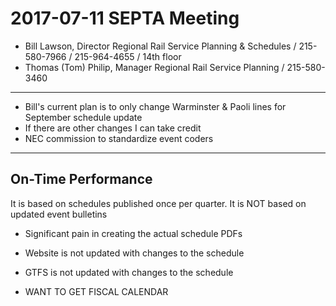 # 2017-07-11 SEPTA Meeting

* Bill Lawson, Director Regional Rail Service Planning & Schedules / 215-580-7966 / 215-964-4655 / 14th floor
* Thomas (Tom) Philip, Manager Regional Rail Service Planning / 215-580-3460

-----

* Bill's current plan is to only change Warminster & Paoli lines for September schedule update
* If there are other changes I can take credit
* NEC commission to standardize event coders

---

## On-Time Performance

It is based on schedules published once per quarter. It is NOT based on updated event bulletins

* Significant pain in creating the actual schedule PDFs
* Website is not updated with changes to the schedule
* GTFS is not updated with changes to the schedule





* WANT TO GET FISCAL CALENDAR